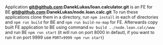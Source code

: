 Application **git@github.com:DanekLukas/loan.calculator.git** is an FE for BE **git@github.com:DanekLukas/node.loan.calc.git**
To run these applications clone them in a directory, run `npm install` in each of directories and `npm run build` for BE and `npm run build-no-map` for FE. Afterwards copy built FE application to BE using command `mv build ../node.loan.calc/www` and run BE `npm run start` (it will run on port 8000 in defautl, if you want to run it on port 9999 use `PORT=9999 npm run start`)

